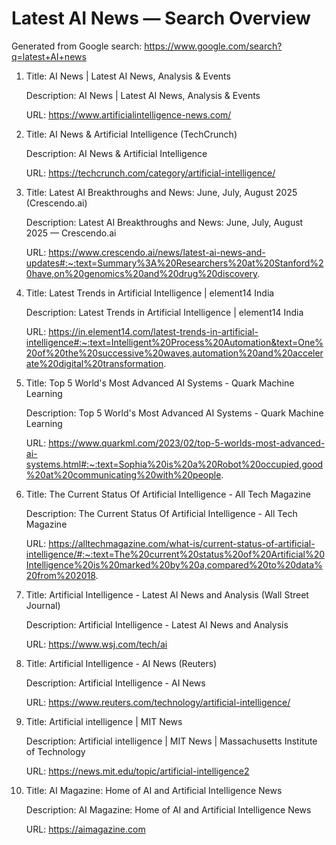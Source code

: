 # Latest AI News — Search Overview

Generated from Google search: https://www.google.com/search?q=latest+AI+news

1. Title: AI News | Latest AI News, Analysis & Events
   
   Description: AI News | Latest AI News, Analysis & Events

   URL: https://www.artificialintelligence-news.com/

2. Title: AI News & Artificial Intelligence (TechCrunch)

   Description: AI News & Artificial Intelligence

   URL: https://techcrunch.com/category/artificial-intelligence/

3. Title: Latest AI Breakthroughs and News: June, July, August 2025 (Crescendo.ai)

   Description: Latest AI Breakthroughs and News: June, July, August 2025 — Crescendo.ai

   URL: https://www.crescendo.ai/news/latest-ai-news-and-updates#:~:text=Summary%3A%20Researchers%20at%20Stanford%20have,on%20genomics%20and%20drug%20discovery.

4. Title: Latest Trends in Artificial Intelligence | element14 India

   Description: Latest Trends in Artificial Intelligence | element14 India

   URL: https://in.element14.com/latest-trends-in-artificial-intelligence#:~:text=Intelligent%20Process%20Automation&text=One%20of%20the%20successive%20waves,automation%20and%20accelerate%20digital%20transformation.

5. Title: Top 5 World's Most Advanced AI Systems - Quark Machine Learning

   Description: Top 5 World's Most Advanced AI Systems - Quark Machine Learning

   URL: https://www.quarkml.com/2023/02/top-5-worlds-most-advanced-ai-systems.html#:~:text=Sophia%20is%20a%20Robot%20occupied,good%20at%20communicating%20with%20people.

6. Title: The Current Status Of Artificial Intelligence - All Tech Magazine

   Description: The Current Status Of Artificial Intelligence - All Tech Magazine

   URL: https://alltechmagazine.com/what-is/current-status-of-artificial-intelligence/#:~:text=The%20current%20status%20of%20Artificial%20Intelligence%20is%20marked%20by%20a,compared%20to%20data%20from%202018.

7. Title: Artificial Intelligence - Latest AI News and Analysis (Wall Street Journal)

   Description: Artificial Intelligence - Latest AI News and Analysis

   URL: https://www.wsj.com/tech/ai

8. Title: Artificial Intelligence - AI News (Reuters)

   Description: Artificial Intelligence - AI News

   URL: https://www.reuters.com/technology/artificial-intelligence/

9. Title: Artificial intelligence | MIT News

   Description: Artificial intelligence | MIT News | Massachusetts Institute of Technology

   URL: https://news.mit.edu/topic/artificial-intelligence2

10. Title: AI Magazine: Home of AI and Artificial Intelligence News

    Description: AI Magazine: Home of AI and Artificial Intelligence News

    URL: https://aimagazine.com
